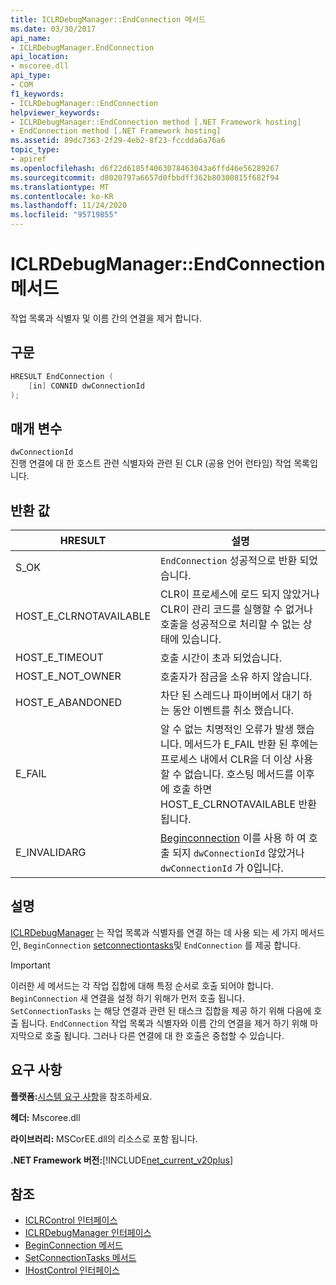 ```yaml
---
title: ICLRDebugManager::EndConnection 메서드
ms.date: 03/30/2017
api_name:
- ICLRDebugManager.EndConnection
api_location:
- mscoree.dll
api_type:
- COM
f1_keywords:
- ICLRDebugManager::EndConnection
helpviewer_keywords:
- ICLRDebugManager::EndConnection method [.NET Framework hosting]
- EndConnection method [.NET Framework hosting]
ms.assetid: 89dc7363-2f29-4eb2-8f23-fccdda6a76a6
topic_type:
- apiref
ms.openlocfilehash: d6f22d6185f4063078463043a6ffd46e56289267
ms.sourcegitcommit: d8020797a6657d0fbbdff362b80300815f682f94
ms.translationtype: MT
ms.contentlocale: ko-KR
ms.lasthandoff: 11/24/2020
ms.locfileid: "95719855"
---
```

# <a name="iclrdebugmanagerendconnection-method"></a>ICLRDebugManager::EndConnection 메서드

작업 목록과 식별자 및 이름 간의 연결을 제거 합니다.  
  
## <a name="syntax"></a>구문  
  
```cpp  
HRESULT EndConnection (  
    [in] CONNID dwConnectionId  
);  
```  
  
## <a name="parameters"></a>매개 변수  

 `dwConnectionId`  
 진행 연결에 대 한 호스트 관련 식별자와 관련 된 CLR (공용 언어 런타임) 작업 목록입니다.  
  
## <a name="return-value"></a>반환 값  
  
|HRESULT|설명|  
|-------------|-----------------|  
|S_OK|`EndConnection` 성공적으로 반환 되었습니다.|  
|HOST_E_CLRNOTAVAILABLE|CLR이 프로세스에 로드 되지 않았거나 CLR이 관리 코드를 실행할 수 없거나 호출을 성공적으로 처리할 수 없는 상태에 있습니다.|  
|HOST_E_TIMEOUT|호출 시간이 초과 되었습니다.|  
|HOST_E_NOT_OWNER|호출자가 잠금을 소유 하지 않습니다.|  
|HOST_E_ABANDONED|차단 된 스레드나 파이버에서 대기 하는 동안 이벤트를 취소 했습니다.|  
|E_FAIL|알 수 없는 치명적인 오류가 발생 했습니다. 메서드가 E_FAIL 반환 된 후에는 프로세스 내에서 CLR을 더 이상 사용할 수 없습니다. 호스팅 메서드를 이후에 호출 하면 HOST_E_CLRNOTAVAILABLE 반환 됩니다.|  
|E_INVALIDARG|[Beginconnection](iclrdebugmanager-beginconnection-method.md) 이를 사용 하 여 호출 되지 `dwConnectionId` 않았거나 `dwConnectionId` 가 0입니다.|  
  
## <a name="remarks"></a>설명  

 [ICLRDebugManager](iclrdebugmanager-interface.md) 는 작업 목록과 식별자를 연결 하는 데 사용 되는 세 가지 메서드인, `BeginConnection` [setconnectiontasks](iclrdebugmanager-setconnectiontasks-method.md)및 `EndConnection` 를 제공 합니다.  
  
> [!IMPORTANT]
> 이러한 세 메서드는 각 작업 집합에 대해 특정 순서로 호출 되어야 합니다. `BeginConnection` 새 연결을 설정 하기 위해가 먼저 호출 됩니다. `SetConnectionTasks` 는 해당 연결과 관련 된 태스크 집합을 제공 하기 위해 다음에 호출 됩니다. `EndConnection` 작업 목록과 식별자와 이름 간의 연결을 제거 하기 위해 마지막으로 호출 됩니다. 그러나 다른 연결에 대 한 호출은 중첩할 수 있습니다.  
  
## <a name="requirements"></a>요구 사항  

 **플랫폼:**[시스템 요구 사항](../../get-started/system-requirements.md)을 참조하세요.  
  
 **헤더:** Mscoree.dll  
  
 **라이브러리:** MSCorEE.dll의 리소스로 포함 됩니다.  
  
 **.NET Framework 버전:**[!INCLUDE[net_current_v20plus](../../../../includes/net-current-v20plus-md.md)]  
  
## <a name="see-also"></a>참조

- [ICLRControl 인터페이스](iclrcontrol-interface.md)
- [ICLRDebugManager 인터페이스](iclrdebugmanager-interface.md)
- [BeginConnection 메서드](iclrdebugmanager-beginconnection-method.md)
- [SetConnectionTasks 메서드](iclrdebugmanager-setconnectiontasks-method.md)
- [IHostControl 인터페이스](ihostcontrol-interface.md)
